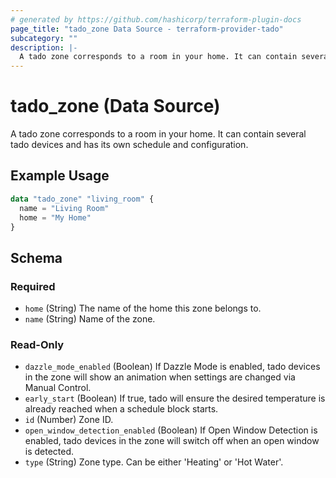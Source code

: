 ```yaml
---
# generated by https://github.com/hashicorp/terraform-plugin-docs
page_title: "tado_zone Data Source - terraform-provider-tado"
subcategory: ""
description: |-
  A tado zone corresponds to a room in your home. It can contain several tado devices and has its own schedule and configuration.
---
```


# tado_zone (Data Source)

A tado zone corresponds to a room in your home. It can contain several tado devices and has its own schedule and configuration.

## Example Usage

```terraform
data "tado_zone" "living_room" {
  name = "Living Room"
  home = "My Home"
}
```

<!-- schema generated by tfplugindocs -->
## Schema

### Required

- `home` (String) The name of the home this zone belongs to.
- `name` (String) Name of the zone.

### Read-Only

- `dazzle_mode_enabled` (Boolean) If Dazzle Mode is enabled, tado devices in the zone will show an animation when settings are changed via Manual Control.
- `early_start` (Boolean) If true, tado will ensure the desired temperature is already reached when a schedule block starts.
- `id` (Number) Zone ID.
- `open_window_detection_enabled` (Boolean) If Open Window Detection is enabled, tado devices in the zone will switch off when an open window is detected.
- `type` (String) Zone type. Can be either 'Heating' or 'Hot Water'.


